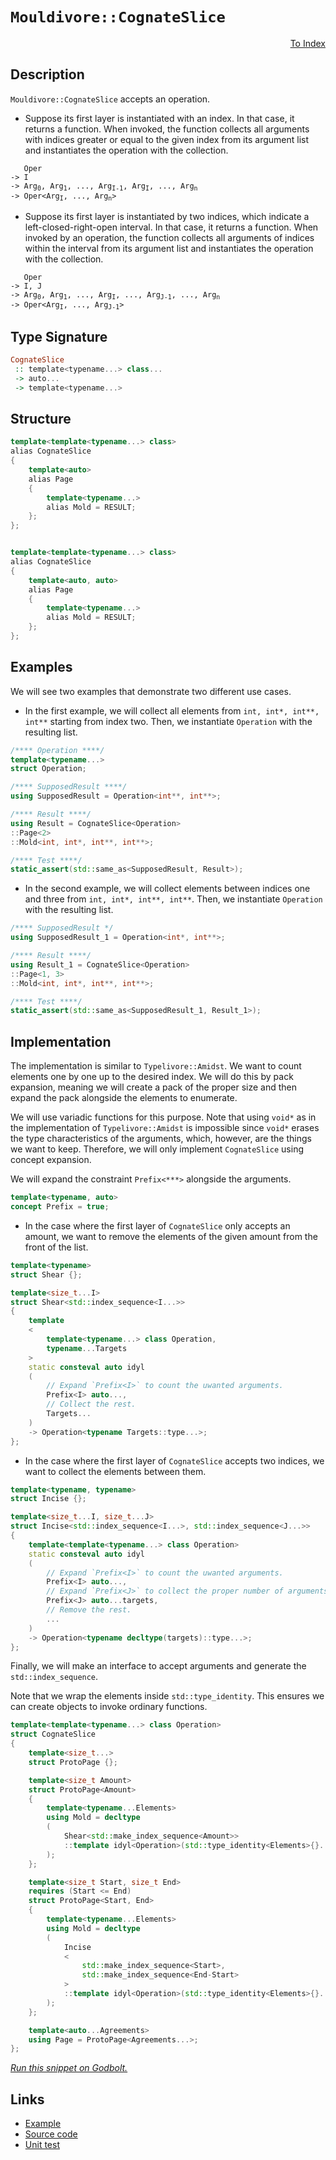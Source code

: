 <!-- Copyright 2024 Feng Mofan
SPDX-License-Identifier: Apache-2.0 -->

# `Mouldivore::CognateSlice`

<p style='text-align: right;'><a href="../../../facilities/metafunctions.md#mouldivore-cognate-slice">To Index</a></p>

## Description

`Mouldivore::CognateSlice` accepts an operation.

- Suppose its first layer is instantiated with an index.
In that case, it returns a function.
When invoked, the function collects all arguments with indices greater or equal to the given index from its argument list and instantiates the operation with the collection.

<pre><code>   Oper
-> I
-> Arg<sub>0</sub>, Arg<sub>1</sub>, ..., Arg<sub>I-1</sub>, Arg<sub>I</sub>, ..., Arg<sub>n</sub>
-> Oper&lt;Arg<sub>I</sub>, ..., Arg<sub>n</sub>&gt;</code></pre>

- Suppose its first layer is instantiated by two indices, which indicate a left-closed-right-open interval.
In that case, it returns a function.
When invoked by an operation, the function collects all arguments of indices within the interval from its argument list and instantiates the operation with the collection.

<pre><code>   Oper
-> I, J
-> Arg<sub>0</sub>, Arg<sub>1</sub>, ..., Arg<sub>I</sub>, ..., Arg<sub>J-1</sub>, ..., Arg<sub>n</sub>
-> Oper&lt;Arg<sub>I</sub>, ..., Arg<sub>J-1</sub>&gt;</code></pre>

## Type Signature

```Haskell
CognateSlice
 :: template<typename...> class...
 -> auto...
 -> template<typename...>
```

## Structure

```C++
template<template<typename...> class>
alias CognateSlice
{
    template<auto>
    alias Page
    {
        template<typename...>
        alias Mold = RESULT;
    };
};


template<template<typename...> class>
alias CognateSlice
{
    template<auto, auto>
    alias Page
    {
        template<typename...>
        alias Mold = RESULT;
    };
};
```

## Examples

We will see two examples that demonstrate two different use cases.

- In the first example, we will collect all elements from `int, int*, int**, int**` starting from index two.
Then, we instantiate `Operation` with the resulting list.

```C++
/**** Operation ****/
template<typename...>
struct Operation;

/**** SupposedResult ****/
using SupposedResult = Operation<int**, int**>;

/**** Result ****/
using Result = CognateSlice<Operation>
::Page<2>
::Mold<int, int*, int**, int**>;

/**** Test ****/
static_assert(std::same_as<SupposedResult, Result>);
```

- In the second example, we will collect elements between indices one and three from `int, int*, int**, int**`.
Then, we instantiate `Operation` with the resulting list.

```C++
/**** SupposedResult */
using SupposedResult_1 = Operation<int*, int**>;

/**** Result ****/
using Result_1 = CognateSlice<Operation>
::Page<1, 3>
::Mold<int, int*, int**, int**>;

/**** Test ****/
static_assert(std::same_as<SupposedResult_1, Result_1>);
```

## Implementation

The implementation is similar to `Typelivore::Amidst`.
We want to count elements one by one up to the desired index.
We will do this by pack expansion, meaning we will create a pack of the proper size and then expand the pack alongside the elements to enumerate.

We will use variadic functions for this purpose.
Note that using `void*` as in the implementation of `Typelivore::Amidst` is impossible since `void*` erases the type characteristics of the arguments, which, however, are the things we want to keep.
Therefore, we will only implement `CognateSlice` using concept expansion.

We will expand the constraint `Prefix<***>` alongside the arguments.

```C++
template<typename, auto>
concept Prefix = true;
```

- In the case where the first layer of `CognateSlice` only accepts an amount, we want to remove the elements of the given amount from the front of the list.

```C++
template<typename>
struct Shear {};

template<size_t...I>
struct Shear<std::index_sequence<I...>>
{
    template
    <
        template<typename...> class Operation,
        typename...Targets
    >
    static consteval auto idyl
    (
        // Expand `Prefix<I>` to count the uwanted arguments.
        Prefix<I> auto...,
        // Collect the rest.
        Targets...
    )
    -> Operation<typename Targets::type...>;
};
```

- In the case where the first layer of `CognateSlice` accepts two indices, we want to collect the elements between them.

```C++
template<typename, typename>
struct Incise {};

template<size_t...I, size_t...J>
struct Incise<std::index_sequence<I...>, std::index_sequence<J...>>
{
    template<template<typename...> class Operation>
    static consteval auto idyl
    (
        // Expand `Prefix<I>` to count the uwanted arguments.
        Prefix<I> auto...,
        // Expand `Prefix<J>` to collect the proper number of arguments.
        Prefix<J> auto...targets,
        // Remove the rest.
        ...
    )
    -> Operation<typename decltype(targets)::type...>;
};
```

Finally, we will make an interface to accept arguments and generate the `std::index_sequence`.

Note that we wrap the elements inside `std::type_identity`.
This ensures we can create objects to invoke ordinary functions.

```C++
template<template<typename...> class Operation>
struct CognateSlice
{
    template<size_t...>
    struct ProtoPage {};

    template<size_t Amount>
    struct ProtoPage<Amount>
    {
        template<typename...Elements>
        using Mold = decltype
        (
            Shear<std::make_index_sequence<Amount>>
            ::template idyl<Operation>(std::type_identity<Elements>{}...)
        );
    };

    template<size_t Start, size_t End>
    requires (Start <= End)
    struct ProtoPage<Start, End>
    {
        template<typename...Elements>
        using Mold = decltype
        (
            Incise
            <
                std::make_index_sequence<Start>,
                std::make_index_sequence<End-Start>
            >
            ::template idyl<Operation>(std::type_identity<Elements>{}...)
        );
    };

    template<auto...Agreements>
    using Page = ProtoPage<Agreements...>;
};
```

[*Run this snippet on Godbolt.*](https://godbolt.org/#z:OYLghAFBqd5QCxAYwPYBMCmBRdBLAF1QCcAaPECAMzwBtMA7AQwFtMQByARg9KtQYEAysib0QXACx8BBAKoBnTAAUAHpwAMvAFYTStJg1DIApACYAQuYukl9ZATwDKjdAGFUtAK4sGIAKwA7KSuADJ4DJgAcj4ARpjEEgDMGqQADqgKhE4MHt6%2BAcEZWY4C4ZExLPGJXCm2mPalDEIETMQEeT5%2BQfWNOS1tBOXRcQnJqQqt7Z0FPZODw5XV4wCUtqhexMjsHAD0AFSHR8cnp/u7JhoAggdHANQAIphprozIeJgKd8cX17dnAJOvyulxBZiSEWQ3iwdxMSTcXkctEIAE84dhQeYIQwoV4YXC3MhJugsFR0Zi/sc7spiJgaKpvkdgQRMCw0gYWQSCCiXsw2KQ7kxEahydc0DjngRqbT6bCkg87gRiF5MHCrNdQf9AdrDsCtXcAJJs%2BhsQRMJqM3WanU284Um5UoQITBtS1264s43m1Xw7m81g%2BjHXSbKhx3J0u4iwwJWQIPNX2z3s70ErIAL0wAH0CAA6PMG0VXENeMMRtqpgjoEAgCJYVSZpQARxVEoJBrzOfJSSDIJjoLuA8VrOTnOug7lbn748HSY5PrcfsYAY76LuUKYCi%2BAHkXsRzTlSFPp4qeUu2B2ACptYCYAgKI9ynvj%2BaOZBrgSTTAANzEguFdzwdAUVoB8IAfcddl2O5sFUNJDHQWEADYNBpOk8FUNtyWQxVUHfLxBEVZ07i8AB3QwWQQ68fEYO9OzHY9pTQjD4QLbs/yIDtD3o49ILuPJGkIzA7lpSY6KuBi7ivYgb1ovMHxWB8AFpVx3BJ9wELlTz5ISpJkhRq0XFduwTDU4xMkFKXuA0cTwJQ3WZYc500/1%2BRPFzA1BYsw2s947JMPszKSdULKuWcU3hdMs1zfMBUi7MOwAKULLypR82z52Jata0wesmxbbY2yM7BYsrLKGDrBtMGbN55wSorC384LxzCzlfUc8KFy05c5LY9dNzuVS9yaQtn1aV93wYT8f1odjcMA4DQPAwdeJguDyqQlCZXQzDjOwog8IIggiNI8jMEo6TqMEBQxIk1D6R27BZs4paBxW2D4I2u7tvhJLdo0HD31oASjqEtJiFQXc7gYUYo1QKhBQu01aJexj7p%2B1chQ4vMpj0rjxIY3iACVWVQL8hJB4TPlzFGV24u4FLp5S2MG9SGGcs8hKwKFFwgHHbwUFYDNPeqgsxQLgute4PGAZgWSEZFtns0EWvnFX2e0oq1wMfqWeG4zgyVEspWl2XMHlvACtMpqZ3a1q3Di6LO31/GBxS6VUCIZQmBvaNY3jUWNTptWIrwDNszuK4WA2QQRsHN2aQ91AvZvAlI%2BjghY4HRqUeDzr3I7bATRo%2B9nYkrwsiMO4AFlPAQuEFS52hFxRsC6YkstiArKsQBYJgAGss2y3Kqvy%2Bc0/wjPjNLiTBwM22hPmkD4V1nJ0QgTKQEXTNAJo1ECUL1li/JAKHg7BmXenBSA4v/z/YloP59TUOovDKYCFi5/w%2BwcrM8p5s8BEncCAAx2gTnrtBcq59RqhilAnT23t5wgPfhA9Av9s5txtl6O2i4NZ5gPkjEuT4GLlwiMAautc5QN0wNzU8LcUbjjSkoehg4CTMOPBvXuA9t7lRypVaqrZ4RIPRHjGeDEOH90Hjw4e/CCrwm/ugRSQjp6iN/hJOeWCF5ASXm4FeGluzr1KpvU828sCCD3nIouV1j5%2BzPijK%2B1ss7i3tM1R%2B8JMaoA7FcYAtJD5WOUcRCuZDk5CXAXApOCDU7eMwL42STsMTX1vuZSWtoAR6ipAAMQAZMaCqhWDsiEj8ZJKTTjAkxOCSE0IQnwnFNsNId4GqWUOANXcrMlYelcXnDm9UDYwOaWpPW98HT3CEF4NIxQzrEwUF4JubSrgkMriMsZmQJmfGmVKcBui2bwgiAQQ4AodmHC7IM/Uky1mzPmWQ05MzwEm29ObWROiWl6x7NWYJBIzCFmrDXWgqDtmCH2YIfYALdlAoAoC/YRz7T6gvFTWZL4LaZg3EodoBju4KADIikubhFnjPQFc5B%2BL0T2KhcUwEaThnUIEAhGCeT6CzK1KSwpgchlNJxcsvFqyZnujmYE8MozcX4szFwShfShqrz%2Bbs4Fhyp7HKpPi85vLBXCpuagGWdyFbzk2Z8kAbz4RcAFEkbV3zfluB2VKqVoKDkQplSS%2B4MLslMqLGNBFSKEgEFRdWdFbBMUEjZUoDlUym5CoFEqolaoOBrFoJwfwvA/AcC0KQVAnBJyWGsHcBQGwtghPBDwUgBBNARrWH3AIkgcwaAABxmDMAATmrVwfwFby1cECIEaQUaOCSF4CwCQGhUhxoTUmjgvB9KpHzfGiNpA4CwBgIgEAGwCBpEROQSgaA2R0ASFEAMnBVDlsQopRCkg7jAGQG%2BKQOYzC8DOoQEggE9D8EECIMQ7ApAyEEIoFQ6hx2kF0Pqkie40icB4JG6NsaC2Js4FuREi6pRwzuDuvdB6j0nruGeswQCPBrvoFGLEXAVi8DHVoNYEAkCrrSOusgFAICkfIyAYAUgzB8DoCyYg%2BkICxDA7ECIbQUSAd4Jx5gxAURbliNoahY7c2rqRluBgtAeNfqwLELwwA3BiFoPpbgvAsC9yMOIeTACxN4DJuphNOVqGIh2LmnZDQwPIliHuQTHgsBgaVHgbtGnSBk2ILEZZTxtPAGREYAtawqAGGAAoAAah8Eiqk425vvcIUQ4gX3xffWoMDP79CGGMNYaw%2Bg8CxH0pANYEMmjqcUsSeuphU2WDMAOzzxAd6FYgGsOwBnnAQFcDMPw%2BqwgRBGFUMY%2BrijZAEF1vQw2miLBhnoVrDh%2BhvzG/q2bTQkFTYGzUWwC3PBdBm2/NbyxcPrE2NsCQwGOAxtIP23gg64O7v3Ye49p7S1oYgLga92Gc14bzUFtYzomBYESM10gxbJBJBzNWpIraNCSDMJIZCGh/CIWrfoTgnbSDdqSFwHMiEuCIXLdWptiF/CSHrRDxCl2wODuHSAUdQXJ0zuI3OqDS7KPUaw5utgnA2gsC/IERSTAtZZZQ9WnMWOTP4CIA1qs%2Br4uPqS9IFLSg0tft0Axv9TAAMabOxdq74GOCQYXYiO4sH4P3cF5XLgIuxfodQJhhIsJwRmC%2BwRidjO2cJGXVR23ZGsMoAMEYS3XBUg0CbgkVj7Gv38e47x0gUfBPCdEw4GPkmaLSdk2BhTSmVNA3U7mrTWXdMJvwLSObRmwOmeQOZmPVn20Jts/ZlEjmdgJpc253NnnvNKF8wX0hdOQvewi1FmLMfZeJefQr2QqXP0JtV5lwLVWrCWDywV%2BAxW6k5DKxV%2BUC/rC1eu/Vxrq/ehtb8B18qi2QjlX24N9ImQRu5G2wUIbd/Jt9aWDf5b83BgX8/wIVbb/pslstt8hutNsFgAD1tTsjss0oD20ddKdOBbsEND11wLcrcy0gE3tJcHdMdncftSA/sAdKAzs0cMcRdodAh/Bq0W0kgYc4cScKcv0qdbAadvtx0iMGckB51oNPd3diAOcdhudEMWAFAvw3wvxLccw5xJhL0Jcb1pdX0Esn0JAJ830ldp8dAQAkhSB1dNcgMUdztQMmCINmcYN4ZVBhDRDxDJDpCpQIAMMfd7csQkg8D2DJ0SNvdyNeDPDfcxCxlMwJDq1MxbDMwLCFcmMw9KAI8E0485Nc1YiE8xNk9bcpMZM5Mi9MBFNlNVNc9NNWQC9m9NN9NS9Phy9VAzMWRq9BBrMv169uMm9nMGs29eAO8fN8idNe83D%2B8wtItMBoteQR9ZA5dx9FCp90stC59stqsbBbMms19StOBdhMod8as6sEgpdSiitj85t2tOtH9QDesKhADb8SgcgL8Jschr8Ntf9mhgCdslsGgT9/8jjICgDv99jdtwCXiDsWtM0TtDs4CjCB1ECwi7gRCxC7hAipDvRslXs5CPtcD8N8DCCxggd21SCQAa0cwkgkh/AG0Sde0cTAg8dGDgSh0WDad2Ci0QBJB/Bwdm1Ahe1y1JA60uBK0zByd20kggTrtOAkSqSDCL1STeTySXcVg1hPMshnBJAgA%3D%3D)

## Links

- [Example](../../../code/facilities/metafunctions/mouldivore/cognate_slice/implementation.hpp)
- [Source code](../../../../conceptrodon/descend/mouldivore/cognate_slice.hpp)
- [Unit test](../../../../tests/unit/metafunctions/mouldivore/cognate_slice.test.hpp)

